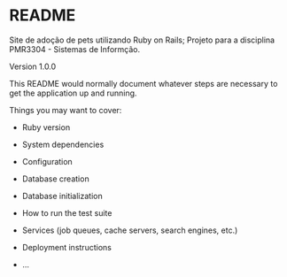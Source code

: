 # README

Site de adoção de pets utilizando Ruby on Rails; 
Projeto para a disciplina PMR3304 - Sistemas de Informção.

Version 1.0.0

This README would normally document whatever steps are necessary to get the
application up and running.

Things you may want to cover:

* Ruby version

* System dependencies

* Configuration

* Database creation

* Database initialization

* How to run the test suite

* Services (job queues, cache servers, search engines, etc.)

* Deployment instructions

* ...
